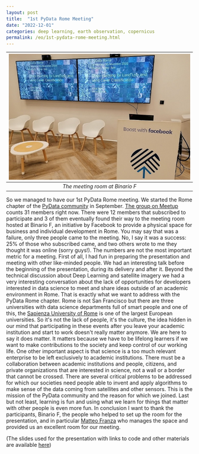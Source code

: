 ```yaml
---
layout: post
title:  "1st PyData Rome Meeting"
date: "2022-12-01"
categories: deep learning, earth observation, copernicus
permalink: /eo/1st-pydata-rome-meeting.html
---
```

|![Meeting room at Binario F](../assets/pydata_rome/binariof.jpg)|
|:--:|
|*The meeting room at Binario F*|

So we managed to have our 1st PyData Rome meeting. We started the Rome chapter of the [PyData community](https://pydata.org/) in September. [The group on Meetup](https://www.meetup.com/pydata-rome/) counts 31 members right now. There were 12 members that subscribed to participate and 3 of them eventually found their way to the meeting room hosted at Binario F, an initiative by Facebook to provide a physical space for business and individual development in Rome. You may say that was a failure, only three people came to the meeting. No, I say it was a success: 25% of those who subscribed came, and two others wrote to me they thought it was online (sorry guys!). The numbers are not the most important metric for a meeting. First of all, I had fun in preparing the presentation and meeting with other like-minded people. We had an interesting talk before the beginning of the presentation, during its delivery and after it. Beyond the technical discussion about Deep Learning and satellite imagery we had a very interesting conversation about the lack of opportunities for developers interested in data science to meet and share ideas outside of an academic environment in Rome. That is exactly what we want to address with the PyData Rome chapter. Rome is not San Francisco but there are three universities with data science departments full of smart people and one of this, the [Sapienza University of Rome](https://en.wikipedia.org/wiki/Sapienza_University_of_Rome) is one of the largest European universities. So it's not the lack of people, it's the culture, the idea hidden in our mind that participating in these events after you leave your academic institution and start to work doesn't really matter anymore. We are here to say it does matter. It matters because we have to be lifelong learners if we want to make contributions to the society and keep control of our working life. One other important aspect is that science is a too much relevant enterprise to be left exclusively to academic institutions. There must be a collaboration between academic institutions and people, citizens, and private organizations that are interested in science, not a wall or a border that cannot be crossed. There are several critical problems to be addressed for which our societies need people able to invent and apply algorithms to make sense of the data coming from satellites and other sensors. This is the mission of the PyData community and the reason for which we joined. Last but not least, learning is fun and using what we learn for things that matter with other people is even more fun. In conclusion I want to thank the participants, Binario F, the people who helped to set up the room for the presentation, and in particular [Matteo Franza](https://www.utopialab.it/utopia-team/matteo-franza/) who manages the space and provided us an excellent room for our meeting.

(The slides used for the presentation with links to code and other materials are available [here](../assets/pydata_rome/Deep_Learning_for_LULC_Classification_PyData_Rome_Meeting_30_Nov.2022.pdf))           
